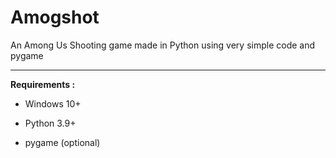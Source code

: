 # Amogshot
An Among Us Shooting game made in Python using very simple code and pygame

---

**Requirements :**

  - Windows 10+

  - Python 3.9+

  - pygame (optional)
